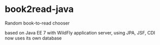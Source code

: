 # book2read-java
Random book-to-read chooser

based on Java EE 7 with WildFly application server, using JPA, JSF, CDI
now uses its own database
